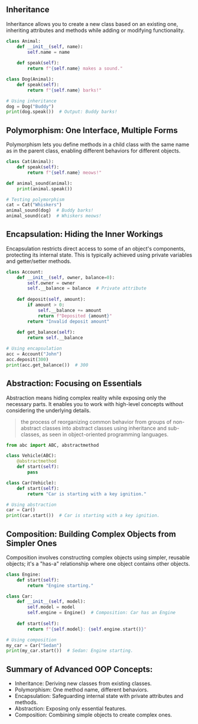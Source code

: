 ## Inheritance
Inheritance allows you to create a new class based on an existing one, inheriting attributes and methods while adding or modifying functionality.

```python
class Animal:
    def __init__(self, name):
        self.name = name
    
    def speak(self):
        return f"{self.name} makes a sound."

class Dog(Animal):
    def speak(self):
        return f"{self.name} barks!"

# Using inheritance
dog = Dog("Buddy")
print(dog.speak())  # Output: Buddy barks!
```

## Polymorphism: One Interface, Multiple Forms

Polymorphism lets you define methods in a child class with the same name as in the parent class, enabling different behaviors for different objects.

```python
class Cat(Animal):
    def speak(self):
        return f"{self.name} meows!"

def animal_sound(animal):
    print(animal.speak())

# Testing polymorphism
cat = Cat("Whiskers")
animal_sound(dog)  # Buddy barks!
animal_sound(cat)  # Whiskers meows!
```

## Encapsulation: Hiding the Inner Workings

Encapsulation restricts direct access to some of an object's components, protecting its internal state. This is typically achieved using private variables and getter/setter methods.

```python
class Account:
    def __init__(self, owner, balance=0):
        self.owner = owner
        self.__balance = balance  # Private attribute
    
    def deposit(self, amount):
        if amount > 0:
            self.__balance += amount
            return f"Deposited {amount}"
        return "Invalid deposit amount"
    
    def get_balance(self):
        return self.__balance

# Using encapsulation
acc = Account("John")
acc.deposit(300)
print(acc.get_balance())  # 300
```

## Abstraction: Focusing on Essentials

Abstraction means hiding complex reality while exposing only the necessary parts. It enables you to work with high-level concepts without considering the underlying details.
> the process of reorganizing common behavior from groups of non-abstract classes into abstract classes using inheritance and sub-classes, as seen in object-oriented programming languages.

```python
from abc import ABC, abstractmethod

class Vehicle(ABC):
    @abstractmethod
    def start(self):
        pass

class Car(Vehicle):
    def start(self):
        return "Car is starting with a key ignition."

# Using abstraction
car = Car()
print(car.start())  # Car is starting with a key ignition.
```

## Composition: Building Complex Objects from Simpler Ones

Composition involves constructing complex objects using simpler, reusable objects; it's a "has-a" relationship where one object contains other objects.

```python
class Engine:
    def start(self):
        return "Engine starting."

class Car:
    def __init__(self, model):
        self.model = model
        self.engine = Engine()  # Composition: Car has an Engine
    
    def start(self):
        return f"{self.model}: {self.engine.start()}"

# Using composition
my_car = Car("Sedan")
print(my_car.start())  # Sedan: Engine starting.
```

## Summary of Advanced OOP Concepts:
- Inheritance: Deriving new classes from existing classes.
- Polymorphism: One method name, different behaviors.
- Encapsulation: Safeguarding internal state with private attributes and methods.
- Abstraction: Exposing only essential features.
- Composition: Combining simple objects to create complex ones.
